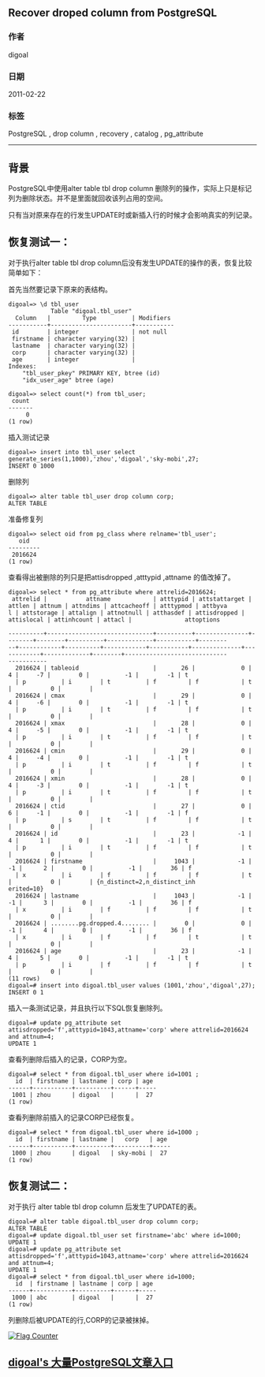 ## Recover droped column from PostgreSQL    
                  
### 作者                 
digoal                  
                  
### 日期                
2011-02-22                    
                  
### 标签                
PostgreSQL , drop column , recovery , catalog , pg_attribute                           
                  
----                
                  
## 背景       
PostgreSQL中使用alter table tbl drop column 删除列的操作，实际上只是标记列为删除状态。并不是里面就回收该列占用的空间。  
  
只有当对原来存在的行发生UPDATE时或新插入行的时候才会影响真实的列记录。  
  
## 恢复测试一：   
  
对于执行alter table tbl drop column后没有发生UPDATE的操作的表，恢复比较简单如下：  
  
首先当然要记录下原来的表结构。  
  
```  
digoal=> \d tbl_user  
            Table "digoal.tbl_user"  
  Column   |         Type          | Modifiers   
-----------+-----------------------+-----------  
 id        | integer               | not null  
 firstname | character varying(32) |   
 lastname  | character varying(32) |   
 corp      | character varying(32) |   
 age       | integer               |   
Indexes:  
    "tbl_user_pkey" PRIMARY KEY, btree (id)  
    "idx_user_age" btree (age)  
  
digoal=> select count(*) from tbl_user;  
 count   
-------  
     0  
(1 row)  
```  
  
插入测试记录  
  
```  
digoal=> insert into tbl_user select generate_series(1,1000),'zhou','digoal','sky-mobi',27;  
INSERT 0 1000  
```  
  
删除列  
  
```  
digoal=> alter table tbl_user drop column corp;  
ALTER TABLE  
```  
  
准备修复列  
  
```  
digoal=> select oid from pg_class where relname='tbl_user';  
   oid     
---------  
 2016624  
(1 row)  
```  
  
查看得出被删除的列只是把attisdropped ,atttypid ,attname 的值改掉了。  
  
```  
digoal=> select * from pg_attribute where attrelid=2016624;  
 attrelid |           attname            | atttypid | attstattarget | attlen | attnum | attndims | attcacheoff | atttypmod | attbyva  
l | attstorage | attalign | attnotnull | atthasdef | attisdropped | attislocal | attinhcount | attacl |               attoptions      
             
----------+------------------------------+----------+---------------+--------+--------+----------+-------------+-----------+--------  
--+------------+----------+------------+-----------+--------------+------------+-------------+--------+-----------------------------  
-----------  
  2016624 | tableoid                     |       26 |             0 |      4 |     -7 |        0 |          -1 |        -1 | t        
  | p          | i        | t          | f         | f            | t          |           0 |        |   
  2016624 | cmax                         |       29 |             0 |      4 |     -6 |        0 |          -1 |        -1 | t        
  | p          | i        | t          | f         | f            | t          |           0 |        |   
  2016624 | xmax                         |       28 |             0 |      4 |     -5 |        0 |          -1 |        -1 | t        
  | p          | i        | t          | f         | f            | t          |           0 |        |   
  2016624 | cmin                         |       29 |             0 |      4 |     -4 |        0 |          -1 |        -1 | t        
  | p          | i        | t          | f         | f            | t          |           0 |        |   
  2016624 | xmin                         |       28 |             0 |      4 |     -3 |        0 |          -1 |        -1 | t        
  | p          | i        | t          | f         | f            | t          |           0 |        |   
  2016624 | ctid                         |       27 |             0 |      6 |     -1 |        0 |          -1 |        -1 | f        
  | p          | s        | t          | f         | f            | t          |           0 |        |   
  2016624 | id                           |       23 |            -1 |      4 |      1 |        0 |          -1 |        -1 | t        
  | p          | i        | t          | f         | f            | t          |           0 |        |   
  2016624 | firstname                    |     1043 |            -1 |     -1 |      2 |        0 |          -1 |        36 | f        
  | x          | i        | f          | f         | f            | t          |           0 |        | {n_distinct=2,n_distinct_inh  
erited=10}  
  2016624 | lastname                     |     1043 |            -1 |     -1 |      3 |        0 |          -1 |        36 | f        
  | x          | i        | f          | f         | f            | t          |           0 |        |   
  2016624 | ........pg.dropped.4........ |        0 |             0 |     -1 |      4 |        0 |          -1 |        36 | f        
  | x          | i        | f          | f         | t            | t          |           0 |        |   
  2016624 | age                          |       23 |            -1 |      4 |      5 |        0 |          -1 |        -1 | t        
  | p          | i        | f          | f         | f            | t          |           0 |        |   
(11 rows)  
digoal=# insert into digoal.tbl_user values (1001,'zhou','digoal',27);  
INSERT 0 1  
```  
  
插入一条测试记录，并且执行以下SQL恢复删除列。  
  
```  
digoal=# update pg_attribute set attisdropped='f',atttypid=1043,attname='corp' where attrelid=2016624 and attnum=4;  
UPDATE 1  
```  
  
查看列删除后插入的记录，CORP为空。  
  
```  
digoal=# select * from digoal.tbl_user where id=1001 ;   
  id  | firstname | lastname | corp | age   
------+-----------+----------+------+-----  
 1001 | zhou      | digoal   |      |  27  
(1 row)  
```  
  
查看列删除前插入的记录CORP已经恢复。  
  
```  
digoal=# select * from digoal.tbl_user where id=1000 ;   
  id  | firstname | lastname |   corp   | age   
------+-----------+----------+----------+-----  
 1000 | zhou      | digoal   | sky-mobi |  27  
(1 row)  
```  
  
## 恢复测试二：  
  
对于执行 alter table tbl drop column 后发生了UPDATE的表。  
  
```  
digoal=# alter table digoal.tbl_user drop column corp;  
ALTER TABLE  
digoal=# update digoal.tbl_user set firstname='abc' where id=1000;  
UPDATE 1  
digoal=# update pg_attribute set attisdropped='f',atttypid=1043,attname='corp' where attrelid=2016624 and attnum=4;  
UPDATE 1  
digoal=# select * from digoal.tbl_user where id=1000;  
  id  | firstname | lastname | corp | age   
------+-----------+----------+------+-----  
 1000 | abc       | digoal   |      |  27  
(1 row)  
```  
  
列删除后被UPDATE的行,CORP的记录被抹掉。  
  
  
<a rel="nofollow" href="http://info.flagcounter.com/h9V1"  ><img src="http://s03.flagcounter.com/count/h9V1/bg_FFFFFF/txt_000000/border_CCCCCC/columns_2/maxflags_12/viewers_0/labels_0/pageviews_0/flags_0/"  alt="Flag Counter"  border="0"  ></a>  
  
  
  
  
  
  
## [digoal's 大量PostgreSQL文章入口](https://github.com/digoal/blog/blob/master/README.md "22709685feb7cab07d30f30387f0a9ae")
  
